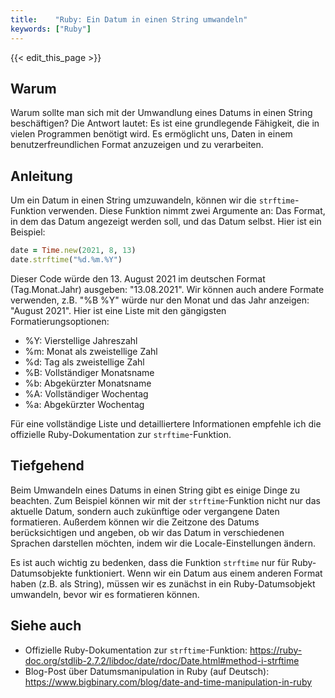 ```yaml
---
title:    "Ruby: Ein Datum in einen String umwandeln"
keywords: ["Ruby"]
---
```


{{< edit_this_page >}}

## Warum

Warum sollte man sich mit der Umwandlung eines Datums in einen String beschäftigen? Die Antwort lautet: Es ist eine grundlegende Fähigkeit, die in vielen Programmen benötigt wird. Es ermöglicht uns, Daten in einem benutzerfreundlichen Format anzuzeigen und zu verarbeiten.

## Anleitung

Um ein Datum in einen String umzuwandeln, können wir die `strftime`-Funktion verwenden. Diese Funktion nimmt zwei Argumente an: Das Format, in dem das Datum angezeigt werden soll, und das Datum selbst. Hier ist ein Beispiel:

```Ruby
date = Time.new(2021, 8, 13)
date.strftime("%d.%m.%Y")
```

Dieser Code würde den 13. August 2021 im deutschen Format (Tag.Monat.Jahr) ausgeben: "13.08.2021". Wir können auch andere Formate verwenden, z.B. "%B %Y" würde nur den Monat und das Jahr anzeigen: "August 2021". Hier ist eine Liste mit den gängigsten Formatierungsoptionen:

- %Y: Vierstellige Jahreszahl
- %m: Monat als zweistellige Zahl
- %d: Tag als zweistellige Zahl
- %B: Vollständiger Monatsname
- %b: Abgekürzter Monatsname
- %A: Vollständiger Wochentag
- %a: Abgekürzter Wochentag

Für eine vollständige Liste und detailliertere Informationen empfehle ich die offizielle Ruby-Dokumentation zur `strftime`-Funktion.

## Tiefgehend

Beim Umwandeln eines Datums in einen String gibt es einige Dinge zu beachten. Zum Beispiel können wir mit der `strftime`-Funktion nicht nur das aktuelle Datum, sondern auch zukünftige oder vergangene Daten formatieren. Außerdem können wir die Zeitzone des Datums berücksichtigen und angeben, ob wir das Datum in verschiedenen Sprachen darstellen möchten, indem wir die Locale-Einstellungen ändern.

Es ist auch wichtig zu bedenken, dass die Funktion `strftime` nur für Ruby-Datumsobjekte funktioniert. Wenn wir ein Datum aus einem anderen Format haben (z.B. als String), müssen wir es zunächst in ein Ruby-Datumsobjekt umwandeln, bevor wir es formatieren können.

## Siehe auch

- Offizielle Ruby-Dokumentation zur `strftime`-Funktion: https://ruby-doc.org/stdlib-2.7.2/libdoc/date/rdoc/Date.html#method-i-strftime
- Blog-Post über Datumsmanipulation in Ruby (auf Deutsch): https://www.bigbinary.com/blog/date-and-time-manipulation-in-ruby